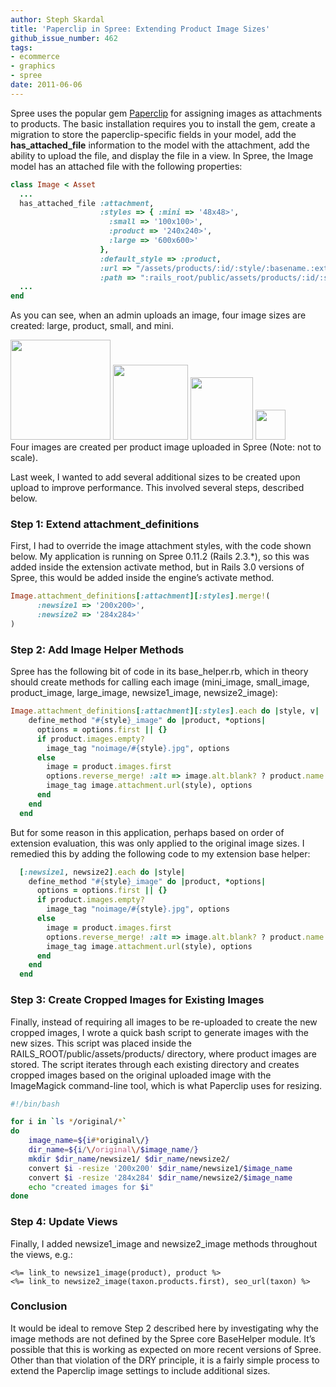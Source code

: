```yaml
---
author: Steph Skardal
title: 'Paperclip in Spree: Extending Product Image Sizes'
github_issue_number: 462
tags:
- ecommerce
- graphics
- spree
date: 2011-06-06
---
```




Spree uses the popular gem [Paperclip](https://github.com/thoughtbot/paperclip) for assigning images as attachments to products. The basic installation requires you to install the gem, create a migration to store the paperclip-specific fields in your model, add the **has_attached_file** information to the model with the attachment, add the ability to upload the file, and display the file in a view. In Spree, the Image model has an attached file with the following properties:

```ruby
class Image < Asset
  ...
  has_attached_file :attachment,
                    :styles => { :mini => '48x48>',
                      :small => '100x100>',
                      :product => '240x240>',
                      :large => '600x600>'
                    },
                    :default_style => :product,
                    :url => "/assets/products/:id/:style/:basename.:extension",
                    :path => ":rails_root/public/assets/products/:id/:style/:basename.:extension"
  ...
end
```

As you can see, when an admin uploads an image, four image sizes are created: large, product, small, and mini.

<p>
<img alt="" border="0" id="BLOGGER_PHOTO_ID_5615185163090719650" src="/blog/2011/06/paperclip-spree-overriding-product/image-0.jpeg" style="width: 160px;"/>
<img alt="" border="0" id="BLOGGER_PHOTO_ID_5615185163090719650" src="/blog/2011/06/paperclip-spree-overriding-product/image-0.jpeg" style="width: 120px;"/>
<img alt="" border="0" id="BLOGGER_PHOTO_ID_5615185163090719650" src="/blog/2011/06/paperclip-spree-overriding-product/image-0.jpeg" style="width: 100px;"/>
<img alt="" border="0" id="BLOGGER_PHOTO_ID_5615185163090719650" src="/blog/2011/06/paperclip-spree-overriding-product/image-0.jpeg" style="width: 48px;"/><br>
Four images are created per product image uploaded in Spree (Note: not to scale).
</p>

Last week, I wanted to add several additional sizes to be created upon upload to improve performance. This involved several steps, described below.

### Step 1: Extend attachment_definitions

First, I had to override the image attachment styles, with the code shown below. My application is running on Spree 0.11.2 (Rails 2.3.*), so this was added inside the extension activate method, but in Rails 3.0 versions of Spree, this would be added inside the engine’s activate method.

```ruby
Image.attachment_definitions[:attachment][:styles].merge!(
      :newsize1 => '200x200>',
      :newsize2 => '284x284>'
)
```

### Step 2: Add Image Helper Methods

Spree has the following bit of code in its base_helper.rb, which in theory should create methods for calling each image (mini_image, small_image, product_image, large_image, newsize1_image, newsize2_image):

```ruby
Image.attachment_definitions[:attachment][:styles].each do |style, v|
    define_method "#{style}_image" do |product, *options|
      options = options.first || {}
      if product.images.empty?
        image_tag "noimage/#{style}.jpg", options
      else
        image = product.images.first
        options.reverse_merge! :alt => image.alt.blank? ? product.name : image.alt
        image_tag image.attachment.url(style), options
      end
    end
  end
```

But for some reason in this application, perhaps based on order of extension evaluation, this was only applied to the original image sizes. I remedied this by adding the following code to my extension base helper:

```ruby
  [:newsize1, newsize2].each do |style|
    define_method "#{style}_image" do |product, *options|
      options = options.first || {}
      if product.images.empty?
        image_tag "noimage/#{style}.jpg", options
      else
        image = product.images.first
        options.reverse_merge! :alt => image.alt.blank? ? product.name : image.alt
        image_tag image.attachment.url(style), options
      end 
    end 
  end 
```

### Step 3: Create Cropped Images for Existing Images

Finally, instead of requiring all images to be re-uploaded to create the new cropped images, I wrote a quick bash script to generate images with the new sizes. This script was placed inside the RAILS_ROOT/public/assets/products/ directory, where product images are stored. The script iterates through each existing directory and creates cropped images based on the original uploaded image with the ImageMagick command-line tool, which is what Paperclip uses for resizing.

```bash
#!/bin/bash

for i in `ls */original/*`
do
    image_name=${i#*original\/}
    dir_name=${i/\/original\/$image_name/}
    mkdir $dir_name/newsize1/ $dir_name/newsize2/
    convert $i -resize '200x200' $dir_name/newsize1/$image_name
    convert $i -resize '284x284' $dir_name/newsize2/$image_name
    echo "created images for $i"
done
```

### Step 4: Update Views

Finally, I added newsize1_image and newsize2_image methods throughout the views, e.g.:

```plain
<%= link_to newsize1_image(product), product %>
<%= link_to newsize2_image(taxon.products.first), seo_url(taxon) %>
```

### Conclusion

It would be ideal to remove Step 2 described here by investigating why the image methods are not defined by the Spree core BaseHelper module. It’s possible that this is working as expected on more recent versions of Spree. Other than that violation of the DRY principle, it is a fairly simple process to extend the Paperclip image settings to include additional sizes.



